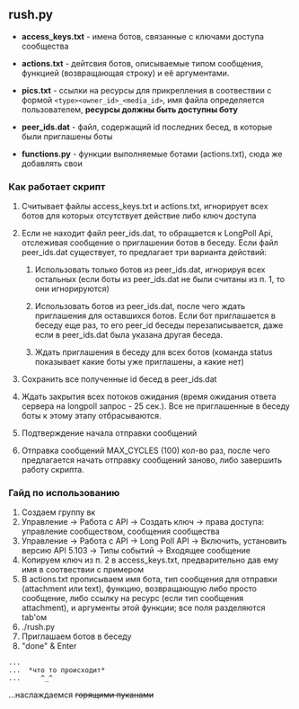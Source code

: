 ## rush.py
  - **access_keys.txt** - имена ботов, связанные с ключами доступа сообщества
  - **actions.txt** - дейтсвия ботов, описываемые типом сообщения, функцией (возвращающая строку) и её аргументами.  
  
  - **pics.txt** - ссылки на ресурсы для прикрепления в соотвествии с формой ```<type><owner_id>_<media_id>```, имя файла определяется пользователем, **ресурсы должны быть доступны боту**
  - **peer_ids.dat** - файл, содержащий id последних бесед, в которые были приглашены боты
  - **functions.py** - функции выполняемые ботами (actions.txt), сюда же добавлять свои
  
### Как работает скрипт
  1) Считывает файлы access_keys.txt и actions.txt, игнорирует всех ботов для которых отсутствует действие либо ключ доступа
  2) Если не находит файл peer_ids.dat, то обращается к LongPoll Api, отслеживая сообщение о приглашении ботов в беседу. Если файл peer_ids.dat существует, то предлагает три варианта действий:
  
      1) Использовать только ботов из peer_ids.dat, игнорируя всех остальных (если боты из peer_ids.dat не были считаны из п. 1, то они игнорируются)
      
      2) Использовать ботов из peer_ids.dat, после чего ждать приглашения для оставшихся ботов. Если бот приглашается в беседу еще раз, то его peer_id беседы перезаписывается, даже если в peer_ids.dat была указана другая беседа.
      
      3) Ждать приглашения в беседу для всех ботов (команда status показывает какие боты уже приглашены, а какие нет)
  3) Сохранить все полученные id бесед в peer_ids.dat
  4) Ждать закрытия всех потоков ожидания (время ожидания ответа сервера на longpoll запрос - 25 сек.). Все не приглашенные в беседу боты к этому этапу отбрасываются.
  5) Подтверждение начала отправки сообщений
  6) Отправка сообщений MAX_CYCLES (100) кол-во раз, после чего предлагается начать отправку сообщений заново, либо завершить работу скрипта.
  
### Гайд по использованию
  1) Создаем группу вк
  2) Управление -> Работа с API -> Создать ключ -> права доступа: управление сообществом, сообщения сообщества 
  3) Управление -> Работа с API -> Long Poll API -> Включить, установить версию API 5.103 -> Типы событий -> Входящее сообщение
  3) Копируем ключ из п. 2 в access_keys.txt, предварительно дав ему имя в соотвествии с примером
  4) В actions.txt прописываем имя бота, тип сообщения для отправки (attachment или text), функцию, возвращающую либо просто сообщение, либо ссылку на ресурс (если тип сообщения attachment), и аргументы этой функции; все поля разделяются tab'ом
  5) ./rush.py  
  6) Приглашаем ботов в беседу
  7) "done" & Enter
  ```
  ...  
  ...  *что то происходит*
  ...     ^_^
  ```
 ...наслаждаемся ~~горящими пуканами~~
